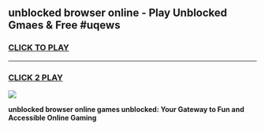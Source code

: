 
## unblocked browser online - Play Unblocked Gmaes & Free #uqews
<h3>
<a href="https://news.freeplayer.one?title=unblocked_browser_online&ref=24F">CLICK TO PLAY</a></h3>
<hr>

<h3>
<a href="https://news.freeplayer.one?title=unblocked_browser_online&ref=24F">CLICK 2 PLAY</a>
  
</h3>

<a href="https://news.freeplayer.one?title=unblocked_browser_online&ref=24F/"><img src="https://clearcache.store/games.png"></a>


**unblocked browser online games unblocked: Your Gateway to Fun and Accessible Online Gaming**
